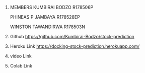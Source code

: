 1. MEMBERS
   KUMBIRAI BODZO R178506P

   PHINEAS P JAMBAYA R178528EP

   WINSTON TAWANDIRWA R178503N

2. Github
   https://github.com/Kumbirai-Bodzo/stock-prediction

3. Heroku Link
   https://docking-stock-prediction.herokuapp.com/

4. video Link
   

5. Colab Link

